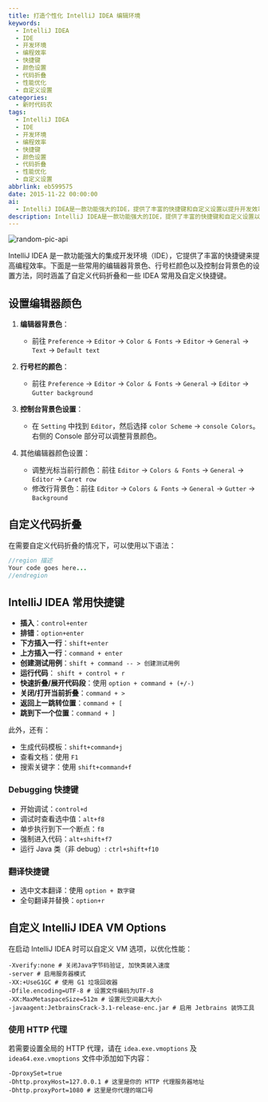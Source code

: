 ```yaml
---
title: 打造个性化 IntelliJ IDEA 编辑环境
keywords:
  - IntelliJ IDEA
  - IDE
  - 开发环境
  - 编程效率
  - 快捷键
  - 颜色设置
  - 代码折叠
  - 性能优化
  - 自定义设置
categories:
  - 新时代码农
tags:
  - IntelliJ IDEA
  - IDE
  - 开发环境
  - 编程效率
  - 快捷键
  - 颜色设置
  - 代码折叠
  - 性能优化
  - 自定义设置
abbrlink: eb599575
date: 2015-11-22 00:00:00
ai:
  - IntelliJ IDEA是一款功能强大的IDE，提供了丰富的快捷键和自定义设置以提升开发效率。文章介绍了如何调整编辑器颜色、代码折叠方法以及一系列常用快捷键，包括调试、翻译等功能的快捷操作。还涉及到自定义VM选项和使用HTTP代理的方法。
description: IntelliJ IDEA是一款功能强大的IDE，提供了丰富的快捷键和自定义设置以提升开发效率。文章介绍了如何调整编辑器颜色、代码折叠方法以及一系列常用快捷键，包括调试、翻译等功能的快捷操作。还涉及到自定义VM选项和使用HTTP代理的方法。
---
```


<!-- markdownlint-disable-next-line MD033 -->
<meta name="referrer" content="no-referrer"/>

![random-pic-api](https://api.dong4j.ink:1024/cover?spm={{spm}})

IntelliJ IDEA 是一款功能强大的集成开发环境（IDE），它提供了丰富的快捷键来提高编程效率。下面是一些常用的编辑器背景色、行号栏颜色以及控制台背景色的设置方法，同时涵盖了自定义代码折叠和一些 IDEA 常用及自定义快捷键。

## 设置编辑器颜色

1. **编辑器背景色**：
   - 前往 `Preference` -> `Editor` -> `Color & Fonts` -> `Editor` -> `General` -> `Text` -> `Default text`
2. **行号栏的颜色**：

   - 前往 `Preference` -> `Editor` -> `Color & Fonts` -> `General` -> `Editor` -> `Gutter background`

3. **控制台背景色设置**：
   - 在 `Setting` 中找到 `Editor`，然后选择 `color Scheme` -> `console Colors`。右侧的 Console 部分可以调整背景颜色。
4. 其他编辑器颜色设置：
   - 调整光标当前行颜色：前往 `Editor` -> `Colors & Fonts` -> `General` -> `Editor` -> `Caret row`
   - 修改行背景色：前往 `Editor` -> `Colors & Fonts` -> `General` -> `Gutter` -> `Background`

## 自定义代码折叠

在需要自定义代码折叠的情况下，可以使用以下语法：

```java
//region 描述
Your code goes here...
//endregion
```

## IntelliJ IDEA 常用快捷键

- **插入**：`control+enter`
- **排错**：`option+enter`
- **下方插入一行**：`shift+enter`
- **上方插入一行**：`command + enter`
- **创建测试用例**：`shift + command -- > 创建测试用例`
- **运行代码**： `shift + control + r`
- **快速折叠/展开代码段**：使用 `option + command + (+/-)`
- **关闭/打开当前折叠**：`command + >`
- **返回上一跳转位置**：`command + [`
- **跳到下一个位置**：`command + ]`

此外，还有：

- 生成代码模板：`shift+command+j`
- 查看文档：使用 `F1`
- 搜索关键字：使用 `shift+command+f`

### Debugging 快捷键

- 开始调试：`control+d`
- 调试时查看选中值：`alt+f8`
- 单步执行到下一个断点：`f8`
- 强制进入代码：`alt+shift+f7`
- 运行 Java 类（非 debug）: `ctrl+shift+f10`

### 翻译快捷键

- 选中文本翻译：使用 `option + 数字键`
- 全句翻译并替换：`option+r`

## 自定义 IntelliJ IDEA VM Options

在启动 IntelliJ IDEA 时可以自定义 VM 选项，以优化性能：

```properties
-Xverify:none # 关闭Java字节码验证, 加快类装入速度
-server # 启用服务器模式
-XX:+UseG1GC # 使用 G1 垃圾回收器
-Dfile.encoding=UTF-8 # 设置文件编码为UTF-8
-XX:MaxMetaspaceSize=512m # 设置元空间最大大小
-javaagent:JetbrainsCrack-3.1-release-enc.jar # 启用 Jetbrains 装饰工具
```

### 使用 HTTP 代理

若需要设置全局的 HTTP 代理，请在 `idea.exe.vmoptions` 及 `idea64.exe.vmoptions` 文件中添加如下内容：

```properties
-DproxySet=true
-Dhttp.proxyHost=127.0.0.1 # 这里是你的 HTTP 代理服务器地址
-Dhttp.proxyPort=1080 # 这里是你代理的端口号
```
